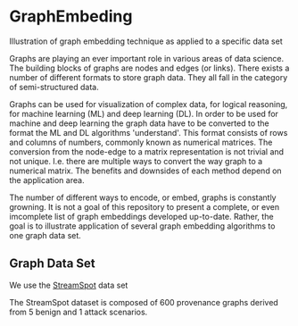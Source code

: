 # GraphEmbeding
Illustration of graph embedding technique as applied to a specific data set

Graphs are playing an ever important role in various areas of data science. The building blocks of graphs are nodes and edges (or links). There exists a number of different formats to store graph data. They all fall in the category of semi-structured data. 

Graphs can be used for visualization of complex data, for logical reasoning, for machine learning (ML) and deep learning (DL). In order to be used for machine and deep learning the graph data have to be converted to the format the ML and DL algorithms 'understand'. This format consists of rows and columns of numbers, commonly known as numerical matrices. The conversion from the node-edge to a matrix representation is not trivial and not unique. I.e. there are multiple ways to convert the way graph to a numerical matrix. The benefits and downsides of each method depend on the application area. 

The number of different ways to encode, or embed, graphs is constantly growning. It is not a goal of this repository  to present a complete, or even imcomplete list of graph embeddings developed up-to-date. Rather, the goal is to illustrate application of several graph embedding algorithms to one graph data set. 

## Graph Data Set
We use the  [StreamSpot] data set

[StreamSpot]: https://github.com/sbustreamspot/sbustreamspot-data
The StreamSpot dataset is composed of 600 provenance graphs derived from 5 benign and 1 attack scenarios. 
